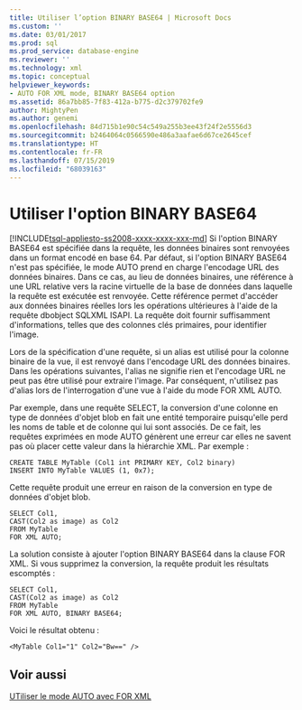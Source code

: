 ```yaml
---
title: Utiliser l’option BINARY BASE64 | Microsoft Docs
ms.custom: ''
ms.date: 03/01/2017
ms.prod: sql
ms.prod_service: database-engine
ms.reviewer: ''
ms.technology: xml
ms.topic: conceptual
helpviewer_keywords:
- AUTO FOR XML mode, BINARY BASE64 option
ms.assetid: 86a7bb85-7f83-412a-b775-d2c379702fe9
author: MightyPen
ms.author: genemi
ms.openlocfilehash: 84d715b1e90c54c549a255b3ee43f24f2e5556d3
ms.sourcegitcommit: b2464064c0566590e486a3aafae6d67ce2645cef
ms.translationtype: HT
ms.contentlocale: fr-FR
ms.lasthandoff: 07/15/2019
ms.locfileid: "68039163"
---
```

# <a name="use-the-binary-base64-option"></a>Utiliser l'option BINARY BASE64
[!INCLUDE[tsql-appliesto-ss2008-xxxx-xxxx-xxx-md](../../includes/tsql-appliesto-ss2008-xxxx-xxxx-xxx-md.md)]
  Si l'option BINARY BASE64 est spécifiée dans la requête, les données binaires sont renvoyées dans un format encodé en base 64. Par défaut, si l'option BINARY BASE64 n'est pas spécifiée, le mode AUTO prend en charge l'encodage URL des données binaires. Dans ce cas, au lieu de données binaires, une référence à une URL relative vers la racine virtuelle de la base de données dans laquelle la requête est exécutée est renvoyée. Cette référence permet d'accéder aux données binaires réelles lors les opérations ultérieures à l'aide de la requête dbobject SQLXML ISAPI. La requête doit fournir suffisamment d'informations, telles que des colonnes clés primaires, pour identifier l'image.  
  
 Lors de la spécification d'une requête, si un alias est utilisé pour la colonne binaire de la vue, il est renvoyé dans l'encodage URL des données binaires. Dans les opérations suivantes, l'alias ne signifie rien et l'encodage URL ne peut pas être utilisé pour extraire l'image. Par conséquent, n'utilisez pas d'alias lors de l'interrogation d'une vue à l'aide du mode FOR XML AUTO.  
  
 Par exemple, dans une requête SELECT, la conversion d'une colonne en type de données d'objet blob en fait une entité temporaire puisqu'elle perd les noms de table et de colonne qui lui sont associés. De ce fait, les requêtes exprimées en mode AUTO génèrent une erreur car elles ne savent pas où placer cette valeur dans la hiérarchie XML. Par exemple :  
  
```  
CREATE TABLE MyTable (Col1 int PRIMARY KEY, Col2 binary)  
INSERT INTO MyTable VALUES (1, 0x7);  
```  
  
 Cette requête produit une erreur en raison de la conversion en type de données d'objet blob.  
  
```  
SELECT Col1,  
CAST(Col2 as image) as Col2  
FROM MyTable  
FOR XML AUTO;  
```  
  
 La solution consiste à ajouter l'option BINARY BASE64 dans la clause FOR XML. Si vous supprimez la conversion, la requête produit les résultats escomptés :  
  
```  
SELECT Col1,  
CAST(Col2 as image) as Col2  
FROM MyTable  
FOR XML AUTO, BINARY BASE64;  
```  
  
 Voici le résultat obtenu :  
  
```  
<MyTable Col1="1" Col2="Bw==" />  
```  
  
## <a name="see-also"></a>Voir aussi  
 [UTiliser le mode AUTO avec FOR XML](../../relational-databases/xml/use-auto-mode-with-for-xml.md)  
  
  
